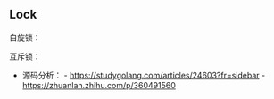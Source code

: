 ## Lock

自旋锁：

互斥锁：

 - 源码分析：
    	- https://studygolang.com/articles/24603?fr=sidebar
        	- https://zhuanlan.zhihu.com/p/360491560

